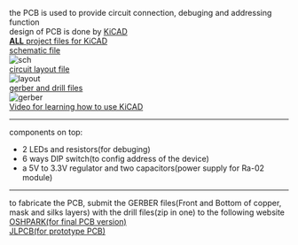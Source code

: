 
the PCB is used to provide circuit connection, debuging and addressing function  
design of PCB is done by [KiCAD](https://kicad.org/)  
[**ALL** project files for KiCAD](LoRa-Localisation-System/HardwareComponents/CustomPCB/Lora2020_21.zip)  
[schematic file](Lora2020_21.sch)  
![sch](https://github.com/PequodMD/Upload/blob/278032360a0b57289a7eeacce4fd8d3fa8e4177a/images/imagesForLoRaLocalisationSystem/sch.png)  
[circuit layout file](Lora2020_21.kicad_pcb)  
![layout](https://github.com/PequodMD/Upload/blob/278032360a0b57289a7eeacce4fd8d3fa8e4177a/images/imagesForLoRaLocalisationSystem/layout.png)  
[gerber and drill files](Lora2020_21-gerbers3.zip)  
![gerber](https://github.com/PequodMD/Upload/blob/278032360a0b57289a7eeacce4fd8d3fa8e4177a/images/imagesForLoRaLocalisationSystem/gerber.png)  
[Video for learning how to use KiCAD](https://www.youtube.com/watch?v=vaCVh2SAZY4)
___
components on top:  
 + 2 LEDs and resistors(for debuging)
 + 6 ways DIP switch(to config address of the device)
 + a 5V to 3.3V regulator and two capacitors(power supply for Ra-02 module)
___
to fabricate the PCB, submit the GERBER files(Front and Bottom of copper, mask and silks layers) with the drill files(zip in one) to the following website  
[OSHPARK(for final PCB version)](https://oshpark.com/)  
[JLPCB(for prototype PCB)](https://jlcpcb.com/)
